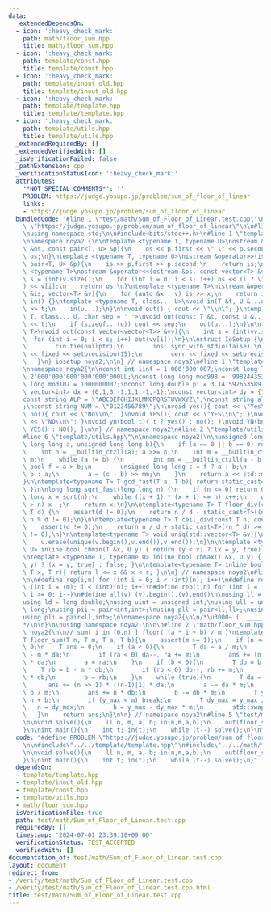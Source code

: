 ```yaml
---
data:
  _extendedDependsOn:
  - icon: ':heavy_check_mark:'
    path: math/floor_sum.hpp
    title: math/floor_sum.hpp
  - icon: ':heavy_check_mark:'
    path: template/const.hpp
    title: template/const.hpp
  - icon: ':heavy_check_mark:'
    path: template/inout_old.hpp
    title: template/inout_old.hpp
  - icon: ':heavy_check_mark:'
    path: template/template.hpp
    title: template/template.hpp
  - icon: ':heavy_check_mark:'
    path: template/utils.hpp
    title: template/utils.hpp
  _extendedRequiredBy: []
  _extendedVerifiedWith: []
  _isVerificationFailed: false
  _pathExtension: cpp
  _verificationStatusIcon: ':heavy_check_mark:'
  attributes:
    '*NOT_SPECIAL_COMMENTS*': ''
    PROBLEM: https://judge.yosupo.jp/problem/sum_of_floor_of_linear
    links:
    - https://judge.yosupo.jp/problem/sum_of_floor_of_linear
  bundledCode: "#line 1 \"test/math/Sum_of_Floor_of_Linear.test.cpp\"\n#define PROBLEM\
    \ \"https://judge.yosupo.jp/problem/sum_of_floor_of_linear\"\n\n#line 2 \"template/template.hpp\"\
    \nusing namespace std;\n\n#include<bits/stdc++.h>\n#line 1 \"template/inout_old.hpp\"\
    \nnamespace noya2 {\n\ntemplate <typename T, typename U>\nostream &operator<<(ostream\
    \ &os, const pair<T, U> &p){\n    os << p.first << \" \" << p.second;\n    return\
    \ os;\n}\ntemplate <typename T, typename U>\nistream &operator>>(istream &is,\
    \ pair<T, U> &p){\n    is >> p.first >> p.second;\n    return is;\n}\n\ntemplate\
    \ <typename T>\nostream &operator<<(ostream &os, const vector<T> &v){\n    int\
    \ s = (int)v.size();\n    for (int i = 0; i < s; i++) os << (i ? \" \" : \"\"\
    ) << v[i];\n    return os;\n}\ntemplate <typename T>\nistream &operator>>(istream\
    \ &is, vector<T> &v){\n    for (auto &x : v) is >> x;\n    return is;\n}\n\nvoid\
    \ in() {}\ntemplate <typename T, class... U>\nvoid in(T &t, U &...u){\n    cin\
    \ >> t;\n    in(u...);\n}\n\nvoid out() { cout << \"\\n\"; }\ntemplate <typename\
    \ T, class... U, char sep = ' '>\nvoid out(const T &t, const U &...u){\n    cout\
    \ << t;\n    if (sizeof...(u)) cout << sep;\n    out(u...);\n}\n\ntemplate<typename\
    \ T>\nvoid out(const vector<vector<T>> &vv){\n    int s = (int)vv.size();\n  \
    \  for (int i = 0; i < s; i++) out(vv[i]);\n}\n\nstruct IoSetup {\n    IoSetup(){\n\
    \        cin.tie(nullptr);\n        ios::sync_with_stdio(false);\n        cout\
    \ << fixed << setprecision(15);\n        cerr << fixed << setprecision(7);\n \
    \   }\n} iosetup_noya2;\n\n} // namespace noya2\n#line 1 \"template/const.hpp\"\
    \nnamespace noya2{\n\nconst int iinf = 1'000'000'007;\nconst long long linf =\
    \ 2'000'000'000'000'000'000LL;\nconst long long mod998 =  998244353;\nconst long\
    \ long mod107 = 1000000007;\nconst long double pi = 3.14159265358979323;\nconst\
    \ vector<int> dx = {0,1,0,-1,1,1,-1,-1};\nconst vector<int> dy = {1,0,-1,0,1,-1,-1,1};\n\
    const string ALP = \"ABCDEFGHIJKLMNOPQRSTUVWXYZ\";\nconst string alp = \"abcdefghijklmnopqrstuvwxyz\"\
    ;\nconst string NUM = \"0123456789\";\n\nvoid yes(){ cout << \"Yes\\n\"; }\nvoid\
    \ no(){ cout << \"No\\n\"; }\nvoid YES(){ cout << \"YES\\n\"; }\nvoid NO(){ cout\
    \ << \"NO\\n\"; }\nvoid yn(bool t){ t ? yes() : no(); }\nvoid YN(bool t){ t ?\
    \ YES() : NO(); }\n\n} // namespace noya2\n#line 2 \"template/utils.hpp\"\n\n\
    #line 6 \"template/utils.hpp\"\n\nnamespace noya2{\n\nunsigned long long inner_binary_gcd(unsigned\
    \ long long a, unsigned long long b){\n    if (a == 0 || b == 0) return a + b;\n\
    \    int n = __builtin_ctzll(a); a >>= n;\n    int m = __builtin_ctzll(b); b >>=\
    \ m;\n    while (a != b) {\n        int mm = __builtin_ctzll(a - b);\n       \
    \ bool f = a > b;\n        unsigned long long c = f ? a : b;\n        b = f ?\
    \ b : a;\n        a = (c - b) >> mm;\n    }\n    return a << std::min(n, m);\n\
    }\n\ntemplate<typename T> T gcd_fast(T a, T b){ return static_cast<T>(inner_binary_gcd(std::abs(a),std::abs(b)));\
    \ }\n\nlong long sqrt_fast(long long n) {\n    if (n <= 0) return 0;\n    long\
    \ long x = sqrt(n);\n    while ((x + 1) * (x + 1) <= n) x++;\n    while (x * x\
    \ > n) x--;\n    return x;\n}\n\ntemplate<typename T> T floor_div(const T n, const\
    \ T d) {\n    assert(d != 0);\n    return n / d - static_cast<T>((n ^ d) < 0 &&\
    \ n % d != 0);\n}\n\ntemplate<typename T> T ceil_div(const T n, const T d) {\n\
    \    assert(d != 0);\n    return n / d + static_cast<T>((n ^ d) >= 0 && n % d\
    \ != 0);\n}\n\ntemplate<typename T> void uniq(std::vector<T> &v){\n    std::sort(v.begin(),v.end());\n\
    \    v.erase(unique(v.begin(),v.end()),v.end());\n}\n\ntemplate <typename T, typename\
    \ U> inline bool chmin(T &x, U y) { return (y < x) ? (x = y, true) : false; }\n\
    \ntemplate <typename T, typename U> inline bool chmax(T &x, U y) { return (x <\
    \ y) ? (x = y, true) : false; }\n\ntemplate<typename T> inline bool range(T l,\
    \ T x, T r){ return l <= x && x < r; }\n\n} // namespace noya2\n#line 8 \"template/template.hpp\"\
    \n\n#define rep(i,n) for (int i = 0; i < (int)(n); i++)\n#define repp(i,m,n) for\
    \ (int i = (m); i < (int)(n); i++)\n#define reb(i,n) for (int i = (int)(n-1);\
    \ i >= 0; i--)\n#define all(v) (v).begin(),(v).end()\n\nusing ll = long long;\n\
    using ld = long double;\nusing uint = unsigned int;\nusing ull = unsigned long\
    \ long;\nusing pii = pair<int,int>;\nusing pll = pair<ll,ll>;\nusing pil = pair<int,ll>;\n\
    using pli = pair<ll,int>;\n\nnamespace noya2{\n\n/*\u3000~ (. _________ . /)\u3000\
    */\n\n}\n\nusing namespace noya2;\n\n\n#line 2 \"math/floor_sum.hpp\"\n\nnamespace\
    \ noya2{\n\n// sum[ i in [0,n) ] floor( (a * i + b) / m )\ntemplate<typename T>\n\
    T floor_sum(T n, T m, T a, T b){\n    assert(m >= 1);\n    if (n <= 0) return\
    \ 0;\n    T ans = 0;\n    if (a < 0){\n        T da = a / m;\n        T ra = a\
    \ - m * da;\n        if (ra < 0) da--, ra += m;\n        ans += (n >> 1) * ((n-1)|1)\
    \ * da;\n        a = ra;\n    }\n    if (b < 0){\n        T db = b / m;\n    \
    \    T rb = b - m * db;\n        if (rb < 0) db--, rb += m;\n        ans += n\
    \ * db;\n        b = rb;\n    }\n    while (true){\n        T da = a / m;\n  \
    \      ans += (n >> 1) * ((n-1)|1) * da;\n        a -= da * m;\n        T db =\
    \ b / m;\n        ans += n * db;\n        b -= db * m;\n        T y_max = a *\
    \ n + b;\n        if (y_max < m) break;\n        T dy_max = y_max / m;\n     \
    \   n = dy_max;\n        b = y_max - dy_max * m;\n        std::swap(m, a);\n \
    \   }\n    return ans;\n}\n\n} // namespace noya2\n#line 5 \"test/math/Sum_of_Floor_of_Linear.test.cpp\"\
    \n\nvoid solve(){\n    ll n, m, a, b; in(n,m,a,b);\n    out(floor_sum(n,m,a,b));\n\
    }\n\nint main(){\n    int t; in(t);\n    while (t--) solve();\n}\n"
  code: "#define PROBLEM \"https://judge.yosupo.jp/problem/sum_of_floor_of_linear\"\
    \n\n#include\"../../template/template.hpp\"\n#include\"../../math/floor_sum.hpp\"\
    \n\nvoid solve(){\n    ll n, m, a, b; in(n,m,a,b);\n    out(floor_sum(n,m,a,b));\n\
    }\n\nint main(){\n    int t; in(t);\n    while (t--) solve();\n}"
  dependsOn:
  - template/template.hpp
  - template/inout_old.hpp
  - template/const.hpp
  - template/utils.hpp
  - math/floor_sum.hpp
  isVerificationFile: true
  path: test/math/Sum_of_Floor_of_Linear.test.cpp
  requiredBy: []
  timestamp: '2024-07-01 23:39:10+09:00'
  verificationStatus: TEST_ACCEPTED
  verifiedWith: []
documentation_of: test/math/Sum_of_Floor_of_Linear.test.cpp
layout: document
redirect_from:
- /verify/test/math/Sum_of_Floor_of_Linear.test.cpp
- /verify/test/math/Sum_of_Floor_of_Linear.test.cpp.html
title: test/math/Sum_of_Floor_of_Linear.test.cpp
---
```


